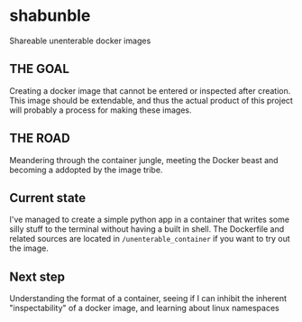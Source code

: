 # shabunble
Shareable unenterable docker images

## THE GOAL
Creating a docker image that cannot be entered or inspected after creation. This image should be extendable, and thus the actual product of this project will probably a process for making these images.

## THE ROAD
Meandering through the container jungle, meeting the Docker beast and becoming a addopted by the image tribe.

## Current state
I've managed to create a simple python app in a container that writes some silly stuff to the terminal without having a built in shell.
The Dockerfile and related sources are located in `/unenterable_container` if you want to try out the image.

## Next step
Understanding the format of a container, seeing if I can inhibit the inherent "inspectability" of a docker image, and learning about linux namespaces